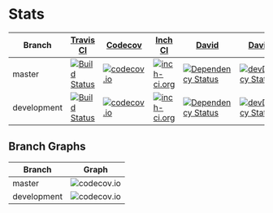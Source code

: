 # Stats

| Branch | [Travis CI](https://travis-ci.org) | [Codecov](https://codecov.io) | [Inch CI](http://inch-ci.org) | [David](https://david-dm.org) | [David (dev)](https://david-dm.org) |
| --- | --- | --- | --- | --- | --- |
| master | [![Build Status][ci-image-master]][ci-url-master] | [![codecov.io][cc-image-master]][cc-url-master] | [![inch-ci.org][inch-image-master]][inch-url-master] | [![Dependency Status][dep-image-master]][dep-url-master]| [![devDependency Status][devdep-image-master]][devdep-url-master] |
| development | [![Build Status][ci-image-development]][ci-url-development] | [![codecov.io][cc-image-development]][cc-url-development] | [![inch-ci.org][inch-image-development]][inch-url-development] | [![Dependency Status][dep-image-development]][dep-url-development]| [![devDependency Status][devdep-image-development]][devdep-url-development] |

## Branch Graphs

| Branch | Graph |
| --- | --- |
| master | ![codecov.io](https://codecov.io/github/deadratfink/jy-transform/branch.svg?branch=master&vg=true) |
| development| ![codecov.io](https://codecov.io/github/deadratfink/jy-transform/branch.svg?branch=development&vg=true) |


[ci-image-master]: https://img.shields.io/travis/deadratfink/jy-transform/master.svg?style=flat-square
[ci-url-master]: https://travis-ci.org/deadratfink/jy-transform
[ci-image-development]: https://img.shields.io/travis/deadratfink/jy-transform/development.svg?style=flat-square
[ci-url-development]: https://travis-ci.org/deadratfink/jy-transform

[cc-image-master]: https://img.shields.io/codecov/c/github/deadratfink/jy-transform/master.svg?style=flat-square
[cc-url-master]: https://codecov.io/github/deadratfink/jy-transform?branch=master
[cc-image-development]: https://img.shields.io/codecov/c/github/deadratfink/jy-transform/development.svg?style=flat-square
[cc-url-development]: https://codecov.io/github/deadratfink/jy-transform?branch=development

[inch-image-master]: http://inch-ci.org/github/deadratfink/jy-transform.svg?branch=master&style=flat-square
[inch-url-master]: http://inch-ci.org/github/deadratfink/jy-transform.svg?branch=master
[inch-image-development]: http://inch-ci.org/github/deadratfink/jy-transform.svg?branch=development&style=flat-square
[inch-url-development]: http://inch-ci.org/github/deadratfink/jy-transform.svg?branch=development

[dep-image-master]: https://img.shields.io/david/deadratfink/jy-transform/master.svg?style=flat-square
[dep-url-master]: https://david-dm.org/deadratfink/jy-transform/master
[dep-image-development]: https://img.shields.io/david/deadratfink/jy-transform/development.svg?style=flat-square
[dep-url-development]: https://david-dm.org/deadratfink/jy-transform/development

[devdep-image-master]: https://img.shields.io/david/dev/deadratfink/jy-transform/master.svg?style=flat-square
[devdep-url-master]: https://david-dm.org/deadratfink/jy-transform/master#info=devDependencies
[devdep-image-development]: https://img.shields.io/david/dev/deadratfink/jy-transform/development.svg?style=flat-square
[devdep-url-development]: https://david-dm.org/deadratfink/jy-transform/development#info=devDependencies

